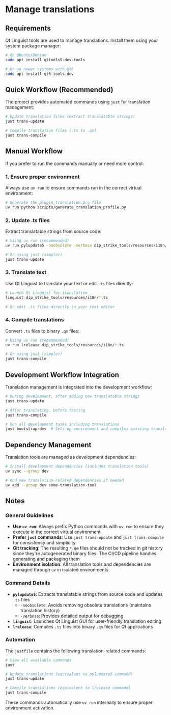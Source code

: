 # Manage translations

## Requirements

Qt Linguist tools are used to manage translations. Install them using your system package manager:

```bash
# On Ubuntu/Debian
sudo apt install qttools5-dev-tools

# Or on newer systems with Qt6
sudo apt install qt6-tools-dev
```

## Quick Workflow (Recommended)

The project provides automated commands using `just` for translation management:

```bash
# Update translation files (extract translatable strings)
just trans-update

# Compile translation files (.ts to .qm)
just trans-compile
```

## Manual Workflow

If you prefer to run the commands manually or need more control:

### 1. Ensure proper environment

Always use `uv run` to ensure commands run in the correct virtual environment:

```bash
# Generate the plugin_translation.pro file
uv run python scripts/generate_translation_profile.py
```

### 2. Update .ts files

Extract translatable strings from source code:

```bash
# Using uv run (recommended)
uv run pylupdate5 -noobsolete -verbose dip_strike_tools/resources/i18n/plugin_translation.pro

# Or using just (simpler)
just trans-update
```

### 3. Translate text

Use Qt Linguist to translate your text or edit `.ts` files directly:

```bash
# Launch Qt Linguist for translation
linguist dip_strike_tools/resources/i18n/*.ts

# Or edit .ts files directly in your text editor
```

### 4. Compile translations

Convert `.ts` files to binary `.qm` files:

```bash
# Using uv run (recommended)
uv run lrelease dip_strike_tools/resources/i18n/*.ts

# Or using just (simpler)
just trans-compile
```

## Development Workflow Integration

Translation management is integrated into the development workflow:

```bash
# During development, after adding new translatable strings
just trans-update

# After translating, before testing
just trans-compile

# Run all development tasks including translations
just bootstrap-dev  # Sets up environment and compiles existing translations
```

## Dependency Management

Translation tools are managed as development dependencies:

```bash
# Install development dependencies (includes translation tools)
uv sync --group dev

# Add new translation-related dependencies if needed
uv add --group dev some-translation-tool
```

## Notes

### General Guidelines

- **Use `uv run`**: Always prefix Python commands with `uv run` to ensure they execute in the correct virtual environment
- **Prefer `just` commands**: Use `just trans-update` and `just trans-compile` for consistency and simplicity
- **Git tracking**: The resulting `*.qm` files should not be tracked in git history since they're autogenerated binary files. The CI/CD pipeline handles generating and packaging them
- **Environment isolation**: All translation tools and dependencies are managed through `uv` in isolated environments

### Command Details

- **`pylupdate5`**: Extracts translatable strings from source code and updates `.ts` files
  - `-noobsolete`: Avoids removing obsolete translations (maintains translation history)
  - `-verbose`: Provides detailed output for debugging
- **`linguist`**: Launches Qt Linguist GUI for user-friendly translation editing
- **`lrelease`**: Compiles `.ts` files into binary `.qm` files for Qt applications

### Automation

The `justfile` contains the following translation-related commands:

```bash
# View all available commands
just

# Update translations (equivalent to pylupdate5 command)
just trans-update

# Compile translations (equivalent to lrelease command)  
just trans-compile
```

These commands automatically use `uv run` internally to ensure proper environment activation.
